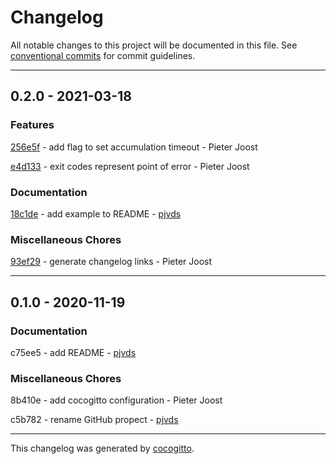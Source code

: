 # Changelog
All notable changes to this project will be documented in this file. See [conventional commits](https://www.conventionalcommits.org/) for commit guidelines.

- - -
## 0.2.0 - 2021-03-18


### Features

[256e5f](https://github.com/pjvds/randr-notify/commit/256e5f0d765148fa9356a8646eeb022a8fb69274) - add flag to set accumulation timeout - Pieter Joost

[e4d133](https://github.com/pjvds/randr-notify/commit/e4d133f99f7ecf5023617d26f05e3a613dd91b9d) - exit codes represent point of error - Pieter Joost


### Documentation

[18c1de](https://github.com/pjvds/randr-notify/commit/18c1de46405f7df11504b2334fe5aa132772fc8b) - add example to README - [pjvds](https://github.com/pjvds)


### Miscellaneous Chores

[93ef29](https://github.com/pjvds/randr-notify/commit/93ef292c9f22c01fc8b1305e870d95aa78a7e755) - generate changelog links - Pieter Joost


- - -
## 0.1.0 - 2020-11-19


### Documentation

c75ee5 - add README - [pjvds](https://github.com/pjvds)


### Miscellaneous Chores

8b410e - add cocogitto configuration - Pieter Joost

c5b782 - rename GitHub propect - [pjvds](https://github.com/pjvds)


- - -

This changelog was generated by [cocogitto](https://github.com/oknozor/cocogitto).